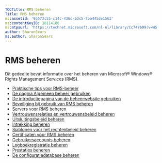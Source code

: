 ```yaml
---
TOCTitle: RMS beheren
Title: RMS beheren
ms:assetid: '9b573c55-c14c-436c-b3c5-7ba445de1562'
ms:contentKeyID: 18114100
ms:mtpsurl: 'https://technet.microsoft.com/nl-nl/library/Cc747699(v=WS.10)'
author: SharonSears
ms.author: SharonSears
---
```


RMS beheren
===========

Dit gedeelte bevat informatie over het beheren van Microsoft® Windows® Rights Management Services (RMS).

-   [Praktische tips voor RMS-beheer](https://technet.microsoft.com/385f8112-da00-417f-a2b8-42dc1e06b717)
-   [De pagina Algemeen beheer gebruiken](https://technet.microsoft.com/57bbf402-2351-4dee-823c-27f4dd32447c)
-   [De introductiepagina van de beheerwebsite gebruiken](https://technet.microsoft.com/6c155977-bd0e-47d6-ac65-1746cddb505e)
-   [Beveiliging bij gebruik van RMS beheren](https://technet.microsoft.com/62050812-de4f-4392-8d63-f2f89aa01ed4)
-   [Servers voor RMS beheren](https://technet.microsoft.com/7dcd8edc-5d88-421c-b95a-142202d691f0)
-   [Vertrouwensrelaties en vertrouwensbeleid beheren](https://technet.microsoft.com/1c96ee74-fd28-4511-be21-087e2b04c3ee)
-   [Uitsluitingsbeleid beheren](https://technet.microsoft.com/ee31e099-e095-4648-95da-0009fbeb48cb)
-   [Intrekking beheren](https://technet.microsoft.com/df732a7d-1fb0-4845-87ca-fab4bc5f98a0)
-   [Sjablonen voor het rechtenbeleid beheren](https://technet.microsoft.com/718286dc-3399-4556-96c9-ec3a33d31877)
-   [Certificaten voor RMS beheren](https://technet.microsoft.com/ff11a03c-927a-48a7-a462-ffd2c3f684c2)
-   [Gebruikersaccounts beheren](https://technet.microsoft.com/a4d90f3d-ba1b-40e0-b5c2-e0065cac962f)
-   [Logboekregistratie beheren](https://technet.microsoft.com/8fccfc57-2135-494e-8e44-f6191bf5e4a0)
-   [Prestaties beheren](https://technet.microsoft.com/72ff5946-12c4-410f-81e7-99aeb3ad623c)
-   [De configuratiedatabase beheren](https://technet.microsoft.com/21551ca0-d09e-48ee-a9b3-287ed4586db7)
